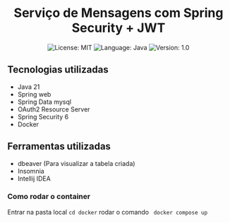 

<h1 align="center">
 Serviço de Mensagens com Spring Security + JWT
</h1>

<p align="center">

  <img alt="License: MIT" src="https://img.shields.io/badge/license-MIT-%2304D361">
  <img alt="Language: Java" src="https://img.shields.io/badge/language-java-green">
  <img alt="Version: 1.0" src="https://img.shields.io/badge/version-1.0-yellowgreen">

</p>

##  Tecnologias utilizadas

* Java 21
* Spring web
* Spring Data mysql
* OAuth2 Resource Server
* Spring Security 6
* Docker

## Ferramentas utilizadas
* dbeaver (Para visualizar a tabela criada)
* Insomnia
* Intellij IDEA

### Como rodar o container

Entrar na pasta local `cd docker` rodar o comando
` docker compose up`

